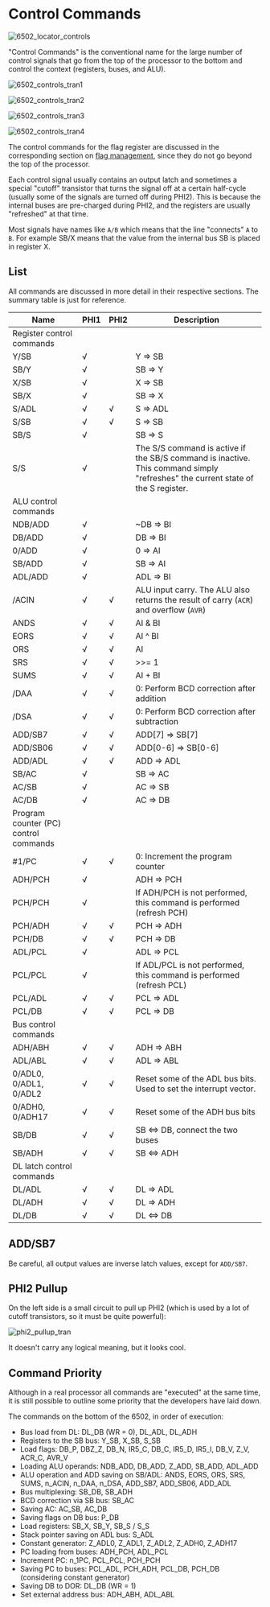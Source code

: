 # Control Commands

![6502_locator_controls](/BreakingNESWiki/imgstore/6502_locator_controls.jpg)

"Control Commands" is the conventional name for the large number of control signals that go from the top of the processor to the bottom and control the context (registers, buses, and ALU).

![6502_controls_tran1](/BreakingNESWiki/imgstore/6502_controls_tran1.jpg)

![6502_controls_tran2](/BreakingNESWiki/imgstore/6502_controls_tran2.jpg)

![6502_controls_tran3](/BreakingNESWiki/imgstore/6502_controls_tran3.jpg)

![6502_controls_tran4](/BreakingNESWiki/imgstore/6502_controls_tran4.jpg)

The control commands for the flag register are discussed in the corresponding section on [flag management](flags_control.md), since they do not go beyond the top of the processor.

Each control signal usually contains an output latch and sometimes a special "cutoff" transistor that turns the signal off at a certain half-cycle (usually some of the signals are turned off during PHI2). This is because the internal buses are pre-charged during PHI2, and the registers are usually "refreshed" at that time.

Most signals have names like `A/B` which means that the line "connects" `A` to `B`. For example SB/X means that the value from the internal bus SB is placed in register X.

## List

All commands are discussed in more detail in their respective sections. The summary table is just for reference.

|Name|PHI1|PHI2|Description|
|---|---|---|---|
|Register control commands||||
|Y/SB|√| |Y => SB|
|SB/Y|√| |SB => Y|
|X/SB|√| |X => SB|
|SB/X|√| |SB => X|
|S/ADL|√|√|S => ADL|
|S/SB|√|√|S => SB|
|SB/S|√| |SB => S|
|S/S|√| |The S/S command is active if the SB/S command is inactive. This command simply "refreshes" the current state of the S register.|
|ALU control commands||||
|NDB/ADD|√| |~DB => BI|
|DB/ADD|√| |DB => BI|
|0/ADD|√| |0 => AI|
|SB/ADD|√| |SB => AI|
|ADL/ADD|√| |ADL => BI|
|/ACIN|√|√|ALU input carry. The ALU also returns the result of carry (`ACR`) and overflow (`AVR`)|
|ANDS|√|√|AI & BI|
|EORS|√|√|AI ^ BI|
|ORS|√|√|AI | BI|
|SRS|√|√|>>= 1|
|SUMS|√|√|AI + BI|
|/DAA|√|√|0: Perform BCD correction after addition|
|/DSA|√|√|0: Perform BCD correction after subtraction|
|ADD/SB7|√|√|ADD\[7\] => SB\[7\]|
|ADD/SB06|√|√|ADD\[0-6\] => SB\[0-6\]|
|ADD/ADL|√|√|ADD => ADL|
|SB/AC|√| |SB => AC|
|AC/SB|√| |AC => SB|
|AC/DB|√| |AC => DB|
|Program counter (PC) control commands||||
|#1/PC|√|√|0: Increment the program counter|
|ADH/PCH|√| |ADH => PCH|
|PCH/PCH|√| |If ADH/PCH is not performed, this command is performed (refresh PCH)|
|PCH/ADH|√|√|PCH => ADH|
|PCH/DB|√|√|PCH => DB|
|ADL/PCL|√| |ADL => PCL|
|PCL/PCL|√| |If ADL/PCL is not performed, this command is performed (refresh PCL)|
|PCL/ADL|√|√|PCL => ADL|
|PCL/DB|√|√|PCL => DB|
|Bus control commands||||
|ADH/ABH|√|√|ADH => ABH|
|ADL/ABL|√|√|ADL => ABL|
|0/ADL0, 0/ADL1, 0/ADL2|√|√|Reset some of the ADL bus bits. Used to set the interrupt vector.|
|0/ADH0, 0/ADH17|√|√|Reset some of the ADH bus bits|
|SB/DB|√|√|SB <=> DB, connect the two buses|
|SB/ADH|√|√|SB <=> ADH|
|DL latch control commands||||
|DL/ADL|√|√|DL => ADL|
|DL/ADH|√|√|DL => ADH|
|DL/DB|√|√|DL <=> DB|

## ADD/SB7

Be careful, all output values are inverse latch values, except for `ADD/SB7`.

## PHI2 Pullup

On the left side is a small circuit to pull up PHI2 (which is used by a lot of cutoff transistors, so it must be quite powerful):

![phi2_pullup_tran](/BreakingNESWiki/imgstore/phi2_pullup_tran.jpg)

It doesn't carry any logical meaning, but it looks cool.

## Command Priority

Although in a real processor all commands are "executed" at the same time, it is still possible to outline some priority that the developers have laid down.

The commands on the bottom of the 6502, in order of execution:

- Bus load from DL: DL_DB (WR = 0), DL_ADL, DL_ADH
- Registers to the SB bus: Y_SB, X_SB, S_SB
- Load flags: DB_P, DBZ_Z, DB_N, IR5_C, DB_C, IR5_D, IR5_I, DB_V, Z_V, ACR_C, AVR_V
- Loading ALU operands: NDB_ADD, DB_ADD, Z_ADD, SB_ADD, ADL_ADD
- ALU operation and ADD saving on SB/ADL: ANDS, EORS, ORS, SRS, SUMS, n_ACIN, n_DAA, n_DSA, ADD_SB7, ADD_SB06, ADD_ADL
- Bus multiplexing: SB_DB, SB_ADH
- BCD correction via SB bus: SB_AC
- Saving AC: AC_SB, AC_DB
- Saving flags on DB bus: P_DB
- Load registers: SB_X, SB_Y, SB_S / S_S
- Stack pointer saving on ADL bus: S_ADL
- Constant generator: Z_ADL0, Z_ADL1, Z_ADL2, Z_ADH0, Z_ADH17
- PC loading from buses: ADH_PCH, ADL_PCL
- Increment PC: n_1PC, PCL_PCL, PCH_PCH
- Saving PC to buses: PCL_ADL, PCH_ADH, PCL_DB, PCH_DB (considering constant generator)
- Saving DB to DOR: DL_DB (WR = 1)
- Set external address bus: ADH_ABH, ADL_ABL
